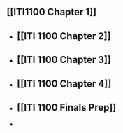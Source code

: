 ## [[ITI1100 Chapter 1]]
- ## [[ITI 1100 Chapter 2]]
- ## [[ITI 1100 Chapter 3]]
- ## [[ITI 1100 Chapter 4]]
- ## [[ITI 1100 Finals Prep]]
-
